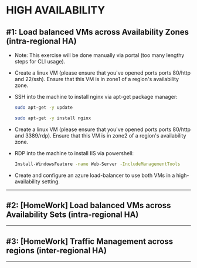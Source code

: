 # HIGH AVAILABILITY

## #1: Load balanced VMs across Availability Zones (intra-regional HA)

* Note: This exercise will be done manually via portal (too many lengthy steps for CLI usage).

* Create a linux VM (please ensure that you've opened ports ports 80/http and 22/ssh). Ensure that this VM is in zone1 of a region's availability zone.

* SSH into the machine to install nginx via apt-get package manager:

    ```bash
    sudo apt-get -y update

    sudo apt-get -y install nginx
    ```

* Create a linux VM (please ensure that you've opened ports ports 80/http and 3389/rdp). Ensure that this VM is in zone2 of a region's availability zone.

* RDP into the machine to install IIS via powershell:

    ```bash
    Install-WindowsFeature -name Web-Server -IncludeManagementTools
    ```

* Create and configure an azure load-balancer to use both VMs in a high-availability setting.

-----

## #2: [HomeWork] Load balanced VMs across Availability Sets (intra-regional HA)

-----

## #3: [HomeWork] Traffic Management across regions (inter-regional HA)

-----
